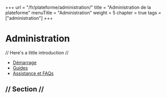 +++
url = "/fr/plateforme/administration/"
title = "Administration de la plateforme"
menuTitle = "Administration"
weight = 5
chapter = true
tags = ["administration"]
+++

# Administration

// Here's a little introduction //

- [Démarrage]()
- [Guides]()
- [Assistance et FAQs]()

## // Section //
